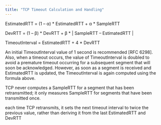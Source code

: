 ```yaml
---
title: "TCP Timeout Calculation and Handling"
---
```


EstimatedRTT = (1 – α) * EstimatedRTT + α * SampleRTT

DevRTT = (1 – β) * DevRTT + β * | SampleRTT – EstimatedRTT |


TimeoutInterval = EstimatedRTT + 4 * DevRTT

An initial TimeoutInterval value of 1 second is recommended [RFC
6298]. Also, when a timeout occurs, the value of TimeoutInterval is doubled
to avoid a premature timeout occurring for a subsequent segment that will soon be
acknowledged. However, as soon as a segment is received and EstimatedRTT is
updated, the TimeoutInterval is again computed using the formula above.

TCP never computes a SampleRTT for a segment that has been retransmitted; it only measures
SampleRTT for segments that have been transmitted once.

each time TCP retransmits, it sets the next timeout interval to twice the previous value,
rather than deriving it from the last EstimatedRTT and DevRTT